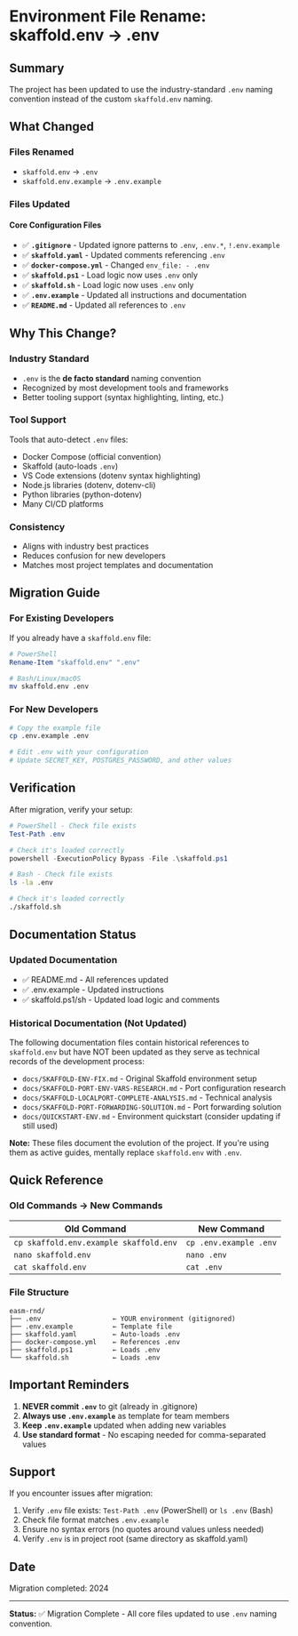 # Environment File Rename: skaffold.env → .env

## Summary

The project has been updated to use the industry-standard `.env` naming convention instead of the custom `skaffold.env` naming.

## What Changed

### Files Renamed

- `skaffold.env` → `.env`
- `skaffold.env.example` → `.env.example`

### Files Updated

#### Core Configuration Files

- ✅ **`.gitignore`** - Updated ignore patterns to `.env`, `.env.*`, `!.env.example`
- ✅ **`skaffold.yaml`** - Updated comments referencing `.env`
- ✅ **`docker-compose.yml`** - Changed `env_file: - .env`
- ✅ **`skaffold.ps1`** - Load logic now uses `.env` only
- ✅ **`skaffold.sh`** - Load logic now uses `.env` only
- ✅ **`.env.example`** - Updated all instructions and documentation
- ✅ **`README.md`** - Updated all references to `.env`

## Why This Change?

### Industry Standard

- `.env` is the **de facto standard** naming convention
- Recognized by most development tools and frameworks
- Better tooling support (syntax highlighting, linting, etc.)

### Tool Support

Tools that auto-detect `.env` files:

- Docker Compose (official convention)
- Skaffold (auto-loads `.env`)
- VS Code extensions (dotenv syntax highlighting)
- Node.js libraries (dotenv, dotenv-cli)
- Python libraries (python-dotenv)
- Many CI/CD platforms

### Consistency

- Aligns with industry best practices
- Reduces confusion for new developers
- Matches most project templates and documentation

## Migration Guide

### For Existing Developers

If you already have a `skaffold.env` file:

```powershell
# PowerShell
Rename-Item "skaffold.env" ".env"
```

```bash
# Bash/Linux/macOS
mv skaffold.env .env
```

### For New Developers

```bash
# Copy the example file
cp .env.example .env

# Edit .env with your configuration
# Update SECRET_KEY, POSTGRES_PASSWORD, and other values
```

## Verification

After migration, verify your setup:

```powershell
# PowerShell - Check file exists
Test-Path .env

# Check it's loaded correctly
powershell -ExecutionPolicy Bypass -File .\skaffold.ps1
```

```bash
# Bash - Check file exists
ls -la .env

# Check it's loaded correctly
./skaffold.sh
```

## Documentation Status

### Updated Documentation

- ✅ README.md - All references updated
- ✅ .env.example - Updated instructions
- ✅ skaffold.ps1/sh - Updated load logic and comments

### Historical Documentation (Not Updated)

The following documentation files contain historical references to `skaffold.env` but have NOT been updated as they serve as technical records of the development process:

- `docs/SKAFFOLD-ENV-FIX.md` - Original Skaffold environment setup
- `docs/SKAFFOLD-PORT-ENV-VARS-RESEARCH.md` - Port configuration research
- `docs/SKAFFOLD-LOCALPORT-COMPLETE-ANALYSIS.md` - Technical analysis
- `docs/SKAFFOLD-PORT-FORWARDING-SOLUTION.md` - Port forwarding solution
- `docs/QUICKSTART-ENV.md` - Environment quickstart (consider updating if still used)

**Note:** These files document the evolution of the project. If you're using them as active guides, mentally replace `skaffold.env` with `.env`.

## Quick Reference

### Old Commands → New Commands

| Old Command                            | New Command            |
| -------------------------------------- | ---------------------- |
| `cp skaffold.env.example skaffold.env` | `cp .env.example .env` |
| `nano skaffold.env`                    | `nano .env`            |
| `cat skaffold.env`                     | `cat .env`             |

### File Structure

```
easm-rnd/
├── .env                  ← YOUR environment (gitignored)
├── .env.example          ← Template file
├── skaffold.yaml         ← Auto-loads .env
├── docker-compose.yml    ← References .env
├── skaffold.ps1          ← Loads .env
└── skaffold.sh           ← Loads .env
```

## Important Reminders

1. **NEVER commit `.env`** to git (already in .gitignore)
2. **Always use `.env.example`** as template for team members
3. **Keep `.env.example`** updated when adding new variables
4. **Use standard format** - No escaping needed for comma-separated values

## Support

If you encounter issues after migration:

1. Verify `.env` file exists: `Test-Path .env` (PowerShell) or `ls .env` (Bash)
2. Check file format matches `.env.example`
3. Ensure no syntax errors (no quotes around values unless needed)
4. Verify `.env` is in project root (same directory as skaffold.yaml)

## Date

Migration completed: 2024

---

**Status:** ✅ Migration Complete - All core files updated to use `.env` naming convention.
